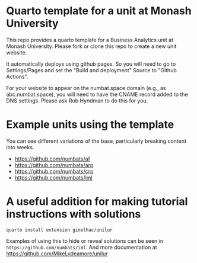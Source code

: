 # Quarto template for a unit at Monash University

This repo provides a quarto template for a Business Analytics unit at Monash University. Please fork or clone this repo to create a new unit website.

It automatically deploys using github pages. So you will need to go to Settings/Pages and set the "Build and deployment" Source to "Github Actions".

For your website to appear on the numbat.space domain (e.g., as abc.numbat.space), you will need to have the CNAME record added to the DNS settings. Please ask Rob Hyndman to do this for you.

# Example units using the template

You can see different variations of the base, particularly breaking content into weeks.

- https://github.com/numbats/af
- https://github.com/numbats/arp
- https://github.com/numbats/crp
- https://github.com/numbats/iml

# A useful addition for making tutorial instructions with solutions

```
quarto install extension ginolhac/unilur
```

Examples of using this to hide or reveal solutions can be seen in `https://github.com/numbats/iml`. And more documentation at https://github.com/MikeLydeamore/unilur
